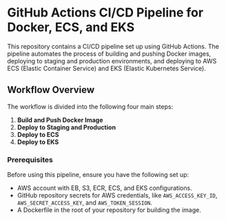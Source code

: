 # GitHub Actions CI/CD Pipeline for Docker, ECS, and EKS

This repository contains a CI/CD pipeline set up using GitHub Actions. The pipeline automates the process of building and pushing Docker images, deploying to staging and production environments, and deploying to AWS ECS (Elastic Container Service) and EKS (Elastic Kubernetes Service).

## Workflow Overview

The workflow is divided into the following four main steps:
1. **Build and Push Docker Image**
2. **Deploy to Staging and Production**
3. **Deploy to ECS**
4. **Deploy to EKS**

### Prerequisites

Before using this pipeline, ensure you have the following set up:
- AWS account with EB, S3, ECR, ECS, and EKS configurations.
- GitHub repository secrets for AWS credentials, like `AWS_ACCESS_KEY_ID`, `AWS_SECRET_ACCESS_KEY`, and `AWS_TOKEN_SESSION`.
- A Dockerfile in the root of your repository for building the image.


